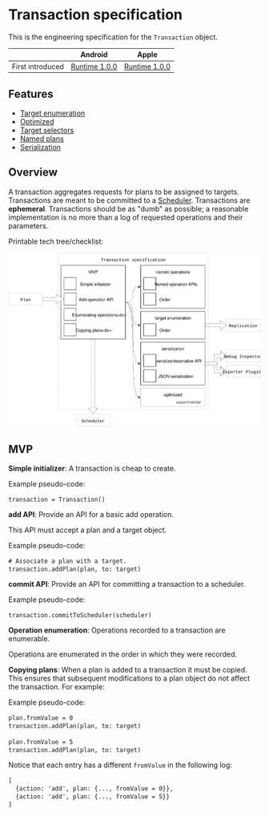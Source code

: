 # Transaction specification

This is the engineering specification for the `Transaction` object.

|  | Android | Apple |
| --- | --- | --- |
| First introduced | [Runtime 1.0.0](https://github.com/material-motion/material-motion-runtime-android/releases) | [Runtime 1.0.0](https://github.com/material-motion/material-motion-runtime-objc/releases/tag/v1.0.0) |

## Features

* [Target enumeration](transaction-enumeration.md)
* [Optimized](transaction-optimized.md)
* [Target selectors](target-selectors.md)
* [Named plans](named-plans.md)
* [Serialization](serialization.md)

## Overview

A transaction aggregates requests for plans to be assigned to targets. Transactions are meant to be committed to a [Scheduler](scheduler.md). Transactions are **ephemeral**. Transactions should be as "dumb" as possible; a reasonable implementation is no more than a log of requested operations and their parameters.

Printable tech tree\/checklist:

![](../../_assets/TransactionTechTree.svg)

## MVP

**Simple initializer**: A transaction is cheap to create.

Example pseudo-code:

```
transaction = Transaction()
```

**add API**: Provide an API for a basic add operation.

This API must accept a plan and a target object.

Example pseudo-code:

```
# Associate a plan with a target.
transaction.addPlan(plan, to: target)
```

**commit API**: Provide an API for committing a transaction to a scheduler.

Example pseudo-code:

```
transaction.commitToScheduler(scheduler)
```

**Operation enumeration**: Operations recorded to a transaction are enumerable.

Operations are enumerated in the order in which they were recorded.

**Copying plans**: When a plan is added to a transaction it must be copied. This ensures that subsequent modifications to a plan object do not affect the transaction. For example:

Example pseudo-code:

```
plan.fromValue = 0
transaction.addPlan(plan, to: target)

plan.fromValue = 5
transaction.addPlan(plan, to: target)
```

Notice that each entry has a different `fromValue` in the following log:

```
[
  {action: 'add', plan: {..., fromValue = 0}}, 
  {action: 'add', plan: {..., fromValue = 5}}
]
```

